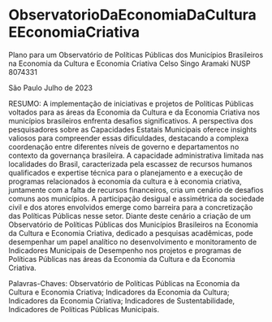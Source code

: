 # ObservatorioDaEconomiaDaCulturaEEconomiaCriativa
Plano para um Observatório de Políticas Públicas dos Municípios Brasileiros na Economia da Cultura e Economia Criativa
Celso Singo Aramaki NUSP 8074331

São Paulo
Julho de 2023

RESUMO:
A implementação de iniciativas e projetos de Políticas Públicas voltados para as áreas da Economia da Cultura e da Economia Criativa nos municípios brasileiros enfrenta desafios significativos. A perspectiva dos pesquisadores sobre as Capacidades Estatais Municipais oferece insights valiosos para compreender essas dificuldades, destacando a complexa coordenação entre diferentes níveis de governo e departamentos no contexto da governança brasileira. A capacidade administrativa limitada nas localidades do Brasil, caracterizada pela escassez de recursos humanos qualificados e expertise técnica para o planejamento e a execução de programas relacionados à economia da cultura e à economia criativa, juntamente com a falta de recursos financeiros, cria um cenário de desafios comuns aos municípios. A participação desigual e assimétrica da sociedade civil e dos atores envolvidos emerge como barreira para a concretização das Políticas Públicas nesse setor. Diante deste cenário a criação de um Observatório de Políticas Públicas dos Municípios Brasileiros na Economia da Cultura e Economia Criativa, dedicado a pesquisas acadêmicas, pode desempenhar um papel analítico no desenvolvimento e monitoramento de Indicadores Municipais de Desempenho nos projetos e programas de Políticas Públicas nas áreas da Economia da Cultura e da Economia Criativa.


Palavras-Chaves:
Observatório de Políticas Públicas na Economia da Cultura e Economia Criativa; Indicadores da Economia da Cultura; Indicadores da Economia Criativa; Indicadores de Sustentabilidade, Indicadores de Políticas Públicas Municipais.
